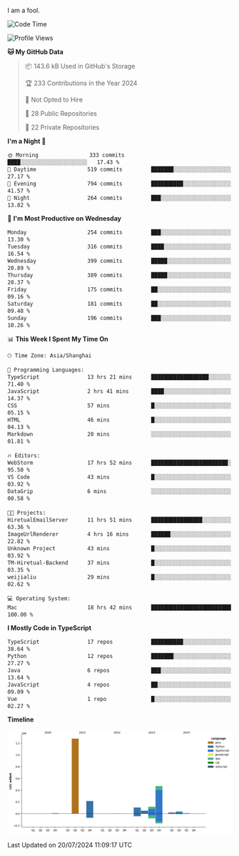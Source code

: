 I am a fool.

<!--START_SECTION:waka-->
![Code Time](http://img.shields.io/badge/Code%20Time-1%2C567%20hrs%2018%20mins-blue)

![Profile Views](http://img.shields.io/badge/Profile%20Views-0-blue)

**🐱 My GitHub Data** 

> 📦 143.6 kB Used in GitHub's Storage 
 > 
> 🏆 233 Contributions in the Year 2024
 > 
> 🚫 Not Opted to Hire
 > 
> 📜 28 Public Repositories 
 > 
> 🔑 22 Private Repositories 
 > 
**I'm a Night 🦉** 

```text
🌞 Morning                333 commits         ████░░░░░░░░░░░░░░░░░░░░░   17.43 % 
🌆 Daytime                519 commits         ███████░░░░░░░░░░░░░░░░░░   27.17 % 
🌃 Evening                794 commits         ██████████░░░░░░░░░░░░░░░   41.57 % 
🌙 Night                  264 commits         ███░░░░░░░░░░░░░░░░░░░░░░   13.82 % 
```
📅 **I'm Most Productive on Wednesday** 

```text
Monday                   254 commits         ███░░░░░░░░░░░░░░░░░░░░░░   13.30 % 
Tuesday                  316 commits         ████░░░░░░░░░░░░░░░░░░░░░   16.54 % 
Wednesday                399 commits         █████░░░░░░░░░░░░░░░░░░░░   20.89 % 
Thursday                 389 commits         █████░░░░░░░░░░░░░░░░░░░░   20.37 % 
Friday                   175 commits         ██░░░░░░░░░░░░░░░░░░░░░░░   09.16 % 
Saturday                 181 commits         ██░░░░░░░░░░░░░░░░░░░░░░░   09.48 % 
Sunday                   196 commits         ███░░░░░░░░░░░░░░░░░░░░░░   10.26 % 
```


📊 **This Week I Spent My Time On** 

```text
🕑︎ Time Zone: Asia/Shanghai

💬 Programming Languages: 
TypeScript               13 hrs 21 mins      ██████████████████░░░░░░░   71.40 % 
JavaScript               2 hrs 41 mins       ████░░░░░░░░░░░░░░░░░░░░░   14.37 % 
CSS                      57 mins             █░░░░░░░░░░░░░░░░░░░░░░░░   05.15 % 
HTML                     46 mins             █░░░░░░░░░░░░░░░░░░░░░░░░   04.13 % 
Markdown                 20 mins             ░░░░░░░░░░░░░░░░░░░░░░░░░   01.81 % 

🔥 Editors: 
WebStorm                 17 hrs 52 mins      ████████████████████████░   95.50 % 
VS Code                  43 mins             █░░░░░░░░░░░░░░░░░░░░░░░░   03.92 % 
DataGrip                 6 mins              ░░░░░░░░░░░░░░░░░░░░░░░░░   00.58 % 

🐱‍💻 Projects: 
HiretualEmailServer      11 hrs 51 mins      ████████████████░░░░░░░░░   63.36 % 
ImageUrlRenderer         4 hrs 16 mins       ██████░░░░░░░░░░░░░░░░░░░   22.82 % 
Unknown Project          43 mins             █░░░░░░░░░░░░░░░░░░░░░░░░   03.92 % 
TM-Hiretual-Backend      37 mins             █░░░░░░░░░░░░░░░░░░░░░░░░   03.35 % 
weijialiu                29 mins             █░░░░░░░░░░░░░░░░░░░░░░░░   02.62 % 

💻 Operating System: 
Mac                      18 hrs 42 mins      █████████████████████████   100.00 % 
```

**I Mostly Code in TypeScript** 

```text
TypeScript               17 repos            ██████████░░░░░░░░░░░░░░░   38.64 % 
Python                   12 repos            ███████░░░░░░░░░░░░░░░░░░   27.27 % 
Java                     6 repos             ███░░░░░░░░░░░░░░░░░░░░░░   13.64 % 
JavaScript               4 repos             ██░░░░░░░░░░░░░░░░░░░░░░░   09.09 % 
Vue                      1 repo              █░░░░░░░░░░░░░░░░░░░░░░░░   02.27 % 
```



**Timeline**

![Lines of Code chart](https://raw.githubusercontent.com/VeejaLiu/VeejaLiu/master/assets/bar_graph.png)


 Last Updated on 20/07/2024 11:09:17 UTC
<!--END_SECTION:waka-->
